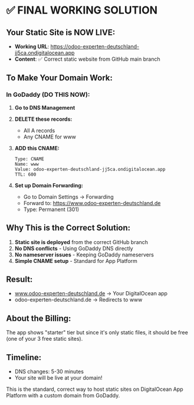 # ✅ FINAL WORKING SOLUTION

## Your Static Site is NOW LIVE:
- **Working URL**: https://odoo-experten-deutschland-jj5ca.ondigitalocean.app
- **Content**: ✅ Correct static website from GitHub main branch

## To Make Your Domain Work:

### In GoDaddy (DO THIS NOW):

1. **Go to DNS Management**
2. **DELETE these records:**
   - All A records
   - Any CNAME for www
   
3. **ADD this CNAME:**
   ```
   Type: CNAME
   Name: www
   Value: odoo-experten-deutschland-jj5ca.ondigitalocean.app
   TTL: 600
   ```

4. **Set up Domain Forwarding:**
   - Go to Domain Settings → Forwarding
   - Forward to: https://www.odoo-experten-deutschland.de
   - Type: Permanent (301)

## Why This is the Correct Solution:

1. **Static site is deployed** from the correct GitHub branch
2. **No DNS conflicts** - Using GoDaddy DNS directly
3. **No nameserver issues** - Keeping GoDaddy nameservers
4. **Simple CNAME setup** - Standard for App Platform

## Result:
- www.odoo-experten-deutschland.de → Your DigitalOcean app
- odoo-experten-deutschland.de → Redirects to www

## About the Billing:
The app shows "starter" tier but since it's only static files, it should be free (one of your 3 free static sites).

## Timeline:
- DNS changes: 5-30 minutes
- Your site will be live at your domain!

This is the standard, correct way to host static sites on DigitalOcean App Platform with a custom domain from GoDaddy.